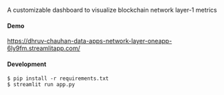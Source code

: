 A customizable dashboard to visualize blockchain network layer-1 metrics

#### Demo

https://dhruv-chauhan-data-apps-network-layer-oneapp-6ly9fm.streamlitapp.com/

#### Development

```
$ pip install -r requirements.txt
$ streamlit run app.py
```
